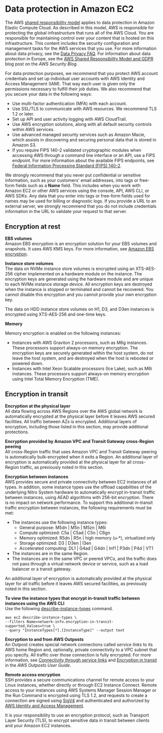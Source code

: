 # Data protection in Amazon EC2<a name="data-protection"></a>

The AWS [shared responsibility model](http://aws.amazon.com/compliance/shared-responsibility-model/) applies to data protection in Amazon Elastic Compute Cloud\. As described in this model, AWS is responsible for protecting the global infrastructure that runs all of the AWS Cloud\. You are responsible for maintaining control over your content that is hosted on this infrastructure\. This content includes the security configuration and management tasks for the AWS services that you use\. For more information about data privacy, see the [Data Privacy FAQ](http://aws.amazon.com/compliance/data-privacy-faq)\. For information about data protection in Europe, see the [AWS Shared Responsibility Model and GDPR](http://aws.amazon.com/blogs/security/the-aws-shared-responsibility-model-and-gdpr/) blog post on the *AWS Security Blog*\.

For data protection purposes, we recommend that you protect AWS account credentials and set up individual user accounts with AWS Identity and Access Management \(IAM\)\. That way each user is given only the permissions necessary to fulfill their job duties\. We also recommend that you secure your data in the following ways:
+ Use multi\-factor authentication \(MFA\) with each account\.
+ Use SSL/TLS to communicate with AWS resources\. We recommend TLS 1\.2 or later\.
+ Set up API and user activity logging with AWS CloudTrail\.
+ Use AWS encryption solutions, along with all default security controls within AWS services\.
+ Use advanced managed security services such as Amazon Macie, which assists in discovering and securing personal data that is stored in Amazon S3\.
+ If you require FIPS 140\-2 validated cryptographic modules when accessing AWS through a command line interface or an API, use a FIPS endpoint\. For more information about the available FIPS endpoints, see [Federal Information Processing Standard \(FIPS\) 140\-2](http://aws.amazon.com/compliance/fips/)\.

We strongly recommend that you never put confidential or sensitive information, such as your customers' email addresses, into tags or free\-form fields such as a **Name** field\. This includes when you work with Amazon EC2 or other AWS services using the console, API, AWS CLI, or AWS SDKs\. Any data that you enter into tags or free\-form fields used for names may be used for billing or diagnostic logs\. If you provide a URL to an external server, we strongly recommend that you do not include credentials information in the URL to validate your request to that server\.

## Encryption at rest<a name="encryption-rest"></a>

**EBS volumes**  
Amazon EBS encryption is an encryption solution for your EBS volumes and snapshots\. It uses AWS KMS keys\. For more information, see [Amazon EBS encryption](EBSEncryption.md)\.

**Instance store volumes**  
The data on NVMe instance store volumes is encrypted using an XTS\-AES\-256 cipher implemented on a hardware module on the instance\. The encryption keys are generated using the hardware module and are unique to each NVMe instance storage device\. All encryption keys are destroyed when the instance is stopped or terminated and cannot be recovered\. You cannot disable this encryption and you cannot provide your own encryption key\.

The data on HDD instance store volumes on H1, D3, and D3en instances is encrypted using XTS\-AES\-256 and one\-time keys\.

**Memory**

Memory encryption is enabled on the following instances:
+ Instances with AWS Graviton 2 processors, such as M6g instances\. These processors support always\-on memory encryption\. The encryption keys are securely generated within the host system, do not leave the host system, and are destroyed when the host is rebooted or powered down\.
+ Instances with Intel Xeon Scalable processors \(Ice Lake\), such as M6i instances\. These processors support always\-on memory encryption using Intel Total Memory Encryption \(TME\)\. 

## Encryption in transit<a name="encryption-transit"></a>

**Encryption at the physical layer**  
All data flowing across AWS Regions over the AWS global network is automatically encrypted at the physical layer before it leaves AWS secured facilities\. All traffic between AZs is encrypted\. Additional layers of encryption, including those listed in this section, may provide additional protections\. 

**Encryption provided by Amazon VPC and Transit Gateway cross\-Region peering**  
All cross\-Region traffic that uses Amazon VPC and Transit Gateway peering is automatically bulk\-encrypted when it exits a Region\. An additional layer of encryption is automatically provided at the physical layer for all cross\-Region traffic, as previously noted in this section\.

**Encryption between instances**  
AWS provides secure and private connectivity between EC2 instances of all types\. In addition, some instance types use the offload capabilities of the underlying Nitro System hardware to automatically encrypt in\-transit traffic between instances, using AEAD algorithms with 256\-bit encryption\. There is no impact on network performance\. To support this additional in\-transit traffic encryption between instances, the following requirements must be met:
+ The instances use the following instance types:
  + General purpose: M5dn \| M5n \| M5zn \| M6i
  + Compute optimized: C5a \| C5ad \| C5n \| C6gn
  + Memory optimized: R5dn \| R5n \| high memory \(u\-\*\), virtualized only
  + Storage optimized: D3 \| D3en \| I3en
  + Accelerated computing: DL1 \| G4ad \| G4dn \| Inf1 \| P3dn \| P4d \| VT1
+ The instances are in the same Region\.
+ The instances are in the same VPC or peered VPCs, and the traffic does not pass through a virtual network device or service, such as a load balancer or a transit gateway\.

An additional layer of encryption is automatically provided at the physical layer for all traffic before it leaves AWS secured facilities, as previously noted in this section\.

**To view the instance types that encrypt in\-transit traffic between instances using the AWS CLI**  
Use the following [ describe\-instance\-types](https://docs.aws.amazon.com/cli/latest/reference/ec2/describe-instance-types.html) command\.

```
aws ec2 describe-instance-types \
--filters Name=network-info.encryption-in-transit-supported,Values=true \ 
--query "InstanceTypes[*].[InstanceType]" --output text
```

**Encryption to and from AWS Outposts**  
An Outpost creates special network connections called *service links* to its AWS home Region and, optionally, private connectivity to a VPC subnet that you specify\. All traffic over those connection is fully encrypted\. For more information, see [Connectivity through service links](https://docs.aws.amazon.com/outposts/latest/userguide/region-connectivity.html#service-links) and [Encryption in transit](https://docs.aws.amazon.com/outposts/latest/userguide/data-protection.html#encryption-transit) in the *AWS Outposts User Guide*\.

**Remote access encryption**  
SSH provides a secure communications channel for remote access to your Linux instances, whether directly or through EC2 Instance Connect\. Remote access to your instances using AWS Systems Manager Session Manager or the Run Command is encrypted using TLS 1\.2, and requests to create a connection are signed using [SigV4](https://docs.aws.amazon.com/general/latest/gr/signature-version-4.html) and authenticated and authorized by [AWS Identity and Access Management](https://docs.aws.amazon.com/IAM/latest/UserGuide/introduction.html)\.

It is your responsibility to use an encryption protocol, such as Transport Layer Security \(TLS\), to encrypt sensitive data in transit between clients and your Amazon EC2 instances\.
